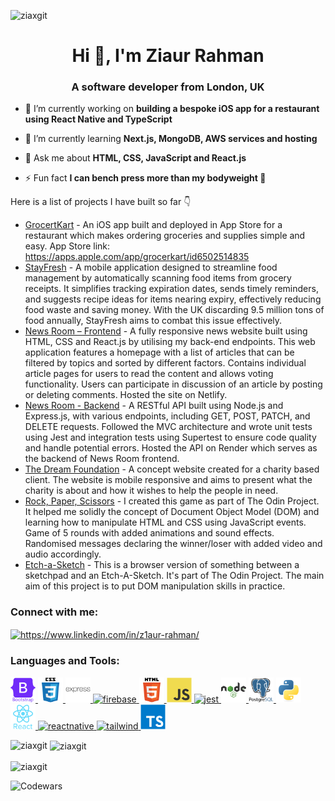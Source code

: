 <p align="left"> <img src="https://komarev.com/ghpvc/?username=ziaxgit&label=Profile%20views&color=0e75b6&style=flat" alt="ziaxgit" /> </p> 
<h1 align="center">Hi 👋, I'm Ziaur Rahman</h1> 
<h3 align="center">A software developer from London, UK</h3>

- 🔭 I’m currently working on **building a bespoke iOS app for a restaurant using React Native and TypeScript**

- 🌱 I’m currently learning **Next.js, MongoDB, AWS services and hosting**

- 💬 Ask me about **HTML, CSS, JavaScript and React.js**

- ⚡ Fun fact **I can bench press more than my bodyweight 💪**

Here is a list of projects I have built so far 👇
- [GrocertKart](https://github.com/ziaxgit/GrocerKart) - An iOS app built and deployed in App Store for a restaurant which makes ordering groceries and supplies simple and easy. App Store link: https://apps.apple.com/app/grocerkart/id6502514835
- [StayFresh](https://northcoders.com/project-phase/stayfresh) - A mobile application designed to streamline food management by automatically scanning food items from grocery receipts. It simplifies tracking expiration dates, sends timely reminders, and suggests recipe ideas for items nearing expiry, effectively reducing food waste and saving money. With the UK discarding 9.5 million tons of food annually, StayFresh aims to combat this issue effectively.
- [News Room – Frontend](https://zias-news.netlify.app/) - A fully responsive news website built using HTML, CSS and React.js by utilising my back-end endpoints. This web application features a homepage with a list of articles that can be filtered by topics and sorted by different factors. Contains individual article pages for users to read the content and allows voting functionality. Users can participate in discussion of an article by posting or deleting comments. Hosted the site on Netlify.
- [News Room - Backend](https://zia-nc-news.onrender.com/api) - A RESTful API built using Node.js and Express.js, with various endpoints, including GET, POST, PATCH, and DELETE requests. Followed the MVC architecture and wrote unit tests using Jest and integration tests using Supertest to ensure code quality and handle potential errors. Hosted the API on Render which serves as the backend of News Room frontend.
- [The Dream Foundation](https://ziaxgit.github.io/the-dream-foundation/index.html) - A concept website created for a charity based client. The website is mobile responsive and aims to present what the charity is about and how it wishes to help the people in need.
- [Rock, Paper, Scissors](https://ziaxgit.github.io/rock-paper-scissors/) - I created this game as part of The Odin Project. It helped me solidly the concept of Document Object Model (DOM) and learning how to manipulate HTML and CSS using JavaScript events. Game of 5 rounds with added animations and sound effects. Randomised messages declaring the winner/loser with added video and audio accordingly.
- [Etch-a-Sketch](https://ziaxgit.github.io/etch-a-sketch/) - This is a browser version of something between a sketchpad and an Etch-A-Sketch. It's part of The Odin Project. The main aim of this project is to put DOM manipulation skills in practice.

<h3 align="left">Connect with me:</h3>
<p align="left">
<a href="https://linkedin.com/in/https://www.linkedin.com/in/z1aur-rahman/" target="blank"><img align="center" src="https://raw.githubusercontent.com/rahuldkjain/github-profile-readme-generator/master/src/images/icons/Social/linked-in-alt.svg" alt="https://www.linkedin.com/in/z1aur-rahman/" height="30" width="40" /></a>
</p>

<h3 align="left">Languages and Tools:</h3>
<p align="left"> <a href="https://getbootstrap.com" target="_blank" rel="noreferrer"> <img src="https://raw.githubusercontent.com/devicons/devicon/master/icons/bootstrap/bootstrap-plain-wordmark.svg" alt="bootstrap" width="40" height="40"/> </a> <a href="https://www.w3schools.com/css/" target="_blank" rel="noreferrer"> <img src="https://raw.githubusercontent.com/devicons/devicon/master/icons/css3/css3-original-wordmark.svg" alt="css3" width="40" height="40"/> </a> <a href="https://expressjs.com" target="_blank" rel="noreferrer"> <img src="https://raw.githubusercontent.com/devicons/devicon/master/icons/express/express-original-wordmark.svg" alt="express" width="40" height="40"/> </a> <a href="https://firebase.google.com/" target="_blank" rel="noreferrer"> <img src="https://www.vectorlogo.zone/logos/firebase/firebase-icon.svg" alt="firebase" width="40" height="40"/> </a> <a href="https://www.w3.org/html/" target="_blank" rel="noreferrer"> <img src="https://raw.githubusercontent.com/devicons/devicon/master/icons/html5/html5-original-wordmark.svg" alt="html5" width="40" height="40"/> </a> <a href="https://developer.mozilla.org/en-US/docs/Web/JavaScript" target="_blank" rel="noreferrer"> <img src="https://raw.githubusercontent.com/devicons/devicon/master/icons/javascript/javascript-original.svg" alt="javascript" width="40" height="40"/> </a> <a href="https://jestjs.io" target="_blank" rel="noreferrer"> <img src="https://www.vectorlogo.zone/logos/jestjsio/jestjsio-icon.svg" alt="jest" width="40" height="40"/> </a> <a href="https://nodejs.org" target="_blank" rel="noreferrer"> <img src="https://raw.githubusercontent.com/devicons/devicon/master/icons/nodejs/nodejs-original-wordmark.svg" alt="nodejs" width="40" height="40"/> </a> <a href="https://www.postgresql.org" target="_blank" rel="noreferrer"> <img src="https://raw.githubusercontent.com/devicons/devicon/master/icons/postgresql/postgresql-original-wordmark.svg" alt="postgresql" width="40" height="40"/> </a> <a href="https://www.python.org" target="_blank" rel="noreferrer"> <img src="https://raw.githubusercontent.com/devicons/devicon/master/icons/python/python-original.svg" alt="python" width="40" height="40"/> </a> <a href="https://reactjs.org/" target="_blank" rel="noreferrer"> <img src="https://raw.githubusercontent.com/devicons/devicon/master/icons/react/react-original-wordmark.svg" alt="react" width="40" height="40"/> </a> <a href="https://reactnative.dev/" target="_blank" rel="noreferrer"> <img src="https://reactnative.dev/img/header_logo.svg" alt="reactnative" width="40" height="40"/> </a> <a href="https://tailwindcss.com/" target="_blank" rel="noreferrer"> <img src="https://www.vectorlogo.zone/logos/tailwindcss/tailwindcss-icon.svg" alt="tailwind" width="40" height="40"/> </a> <a href="https://www.typescriptlang.org/" target="_blank" rel="noreferrer"> <img src="https://raw.githubusercontent.com/devicons/devicon/master/icons/typescript/typescript-original.svg" alt="typescript" width="40" height="40"/> </a> </p>

<p><img align="left" src="https://github-readme-stats.vercel.app/api/top-langs?username=ziaxgit&show_icons=true&locale=en&layout=compact" alt="ziaxgit" /></p>

<p>&nbsp;<img align="center" src="https://github-readme-stats.vercel.app/api?username=ziaxgit&show_icons=true&locale=en" alt="ziaxgit" /></p>

<p><img align="center" src="https://github-readme-streak-stats.herokuapp.com/?user=ziaxgit&" alt="ziaxgit" /></p>

![Codewars](https://github.r2v.ch/codewars?user=ziaxgit&stroke=orange) 
